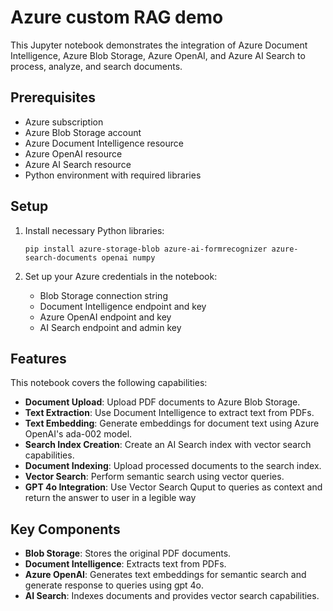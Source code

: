 # Azure custom RAG demo

This Jupyter notebook demonstrates the integration of Azure Document Intelligence, Azure Blob Storage, Azure OpenAI, and Azure AI Search to process, analyze, and search documents.

## Prerequisites

- Azure subscription
- Azure Blob Storage account
- Azure Document Intelligence resource
- Azure OpenAI resource
- Azure AI Search resource
- Python environment with required libraries

## Setup

1. Install necessary Python libraries:
   ```
   pip install azure-storage-blob azure-ai-formrecognizer azure-search-documents openai numpy
   ```

2. Set up your Azure credentials in the notebook:
   - Blob Storage connection string
   - Document Intelligence endpoint and key
   - Azure OpenAI endpoint and key
   - AI Search endpoint and admin key

## Features

This notebook covers the following capabilities:

- **Document Upload**: Upload PDF documents to Azure Blob Storage.
- **Text Extraction**: Use Document Intelligence to extract text from PDFs.
- **Text Embedding**: Generate embeddings for document text using Azure OpenAI's ada-002 model.
- **Search Index Creation**: Create an AI Search index with vector search capabilities.
- **Document Indexing**: Upload processed documents to the search index.
- **Vector Search**: Perform semantic search using vector queries.
- **GPT 4o Integration**: Use Vector Search Quput to queries as context and return the answer to user in a legible way

## Key Components

- **Blob Storage**: Stores the original PDF documents.
- **Document Intelligence**: Extracts text from PDFs.
- **Azure OpenAI**: Generates text embeddings for semantic search and generate response to queries using gpt 4o.
- **AI Search**: Indexes documents and provides vector search capabilities.

